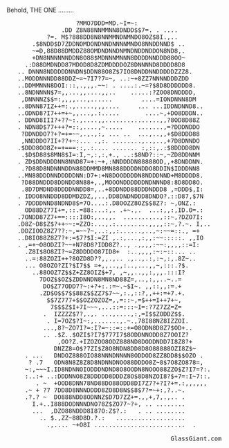 Behold, THE ONE .........
  
<pre>
                   ?MMO7DDD=MD.~I=~:                     
               .DD Z8N88NNMMNN8DNDD$$7=. . ....           
           ?=. M$?888DD8N8NNMMNDNMNDO8OZ$8I.,..           
       .$8NDD$D7ZDDNOMDONDNNDNNNNMNDO8NNDDNND$ ..         
       ~=D,88D88DMDDZ88OMDNDNNDNMNDNDDNDDON8ND8,.         
       +DN8NNNNNNDDN8O88$MDNNNMNNN8DDDDNNDDD88OO~         
     .:D88DMDNDD87MDOD8D8ZDMDDDDOZ8DNNNND8DDDD8D8         
   .. DNNN8NDDDDDNNDN$DDN88O8Z$7IO8DNDDNNDDDDDZZZ8.       
   ..MODDNNNDD88DDZ~=~7I7?7=~, ..:~+8ZZ7NNNNDDDZDD        
   ..DDMMNNN8DOI:::,.,,,.~~: . ....:.~=?$8D8DDDDDD8.      
   ..8NDNNNN$7=,,...,,....,,..    .....:?ZOO8DNDDDD,      
    ,DNNNNZ$$=:,,,,...,......        ....=IONDNNN8DM     
   ..8DNN87IZ++=:.,.....,,,....     ... ...IDDNDNND8..  
   ..ODND8?I7++=+~,,...,.:.....       ....~,+DO8DDDN..  
   . DDND8III?+??~:.,....,,...............,,?8OD8D88Z     
   . NDN8D$77+++?=::,....,~.....    .......,=?DDDNDDO     
    ?DDNDDO7?+?=+=~~,.,.,:, ... ..  ...,..,,+$D8DDD88     
    ,NNDDDO7II+??+~:... .,:. ........,..,..,+7D8DNNDO     
   .$DDD8OO8Z+=+===::,.:.... ....... :,::,.:$8DDDD8DN     
    .$D$D88$8MN8$I=:I,~,:,:,+., ..:$8ND?::~,~ZD8DDNNM     
   . ZD$DDNDDDNN8NND87=+:~+,:NNDDDDN88888OD,,+8DNDDNN.    
    .?D88D8NDNNNDDN88DDMMD8MN888DDDDNDDO8DDIN$IDDDNN8     
   ..MN88DDDNNDDDDDNN:D7+:+N8DOODDDDN8NDDDNND+M8DDDD8.  
    ?D88DNDDD8DDNDD8N88+,.,MOOONDDDDDDNDNNND8:8D8DD8O. 
    .8D7DMDND8DDDDNNDD8=,..+8DDNDD88DDDNDDD8 ,=DDD$,I:  
   . IDDO8NNDDD8DDMDZDZ,,..,DD8DNDNDDD8DNDO?.::D87,$7N  
   . 7DDDDNND8NDND8$=7O....:.D8OOZZ8OZ$$8Z?: ~,ONZ.:
     OD88DZ77I+=,::.=88:...:,. .+~.,.  ...:,,:,ID.O=.:
   .7ONDD87Z7+==::::I8O:,..,,.  ..........,::~,?DZO7I:
   .D8Z~D8$Z$?++~~:=ZZO:...,.:.........,,,,::~,?.~. I,..  
   .DDZIOOZ8Z7??:~,=~~7~,..:,,:......,..,~:~~=::., =+     
   ..D8IO88Z8Z7?+:=$7?$I:=ZI ,.:,...,:,,:~~:::::. ,,IO    
   . ,=+~O8ODZI?~~+N78D8?IDD8Z?.., .,,,,:~~:,,,,::=I:     
     .Z8I$8O8ZI?~=Z8DDDDO87ID8+  :..,,,,:~:~::... ..      
     ..=:88ZOZI++?8OZD8D??,,.,.. .,..,.:,:~,:,.8Z~..      
     ... O8OZO?ZI?$I7$$ =+,,..,,:..,...,,~,:::.?$.        
       ..88OOZ7Z$$Z+ZZ8OIZ$+7, ,~,,..,,:,,,.:::I?         
         7DOZ$$OZ$ZDDNNDN8MN8ND88Z=,..,:,,..~..= 
          DO$Z77ODD7?~:+?+:.:=~.~$I~. ,,::,,:=.+          
         .ZD$O$$7$$88Z$$ZZ7$7~~,:.,::?,,++:=+7.+.         
           $$7Z777+$$OZZOZOZ=,,=::~,=$++=I++7+~,          
            7$$$Z$I+7I~~~,...::=:::~I=:?7Z7ZZ=Z=      
          .  IZZZZ$7?,.,. ...,....,:,=I$$ZODDZ$$.         
           . I=7OZ$?I~:,.......,.~.,78I88NZ8IZZOI.        
          ...,8?~ZO7I?=:I?=~::=::+=O8ODN8D8Z7$OD+..       
          .. .$Z..$OZI$?I7$777I7$8ODDNNODD8Z7OOIZ?        
              ,OO?Z.+IZOZOO8ODZ888ND8DODDNDD7I8Z8?+       
             DNZZ8=O$?7ZI$Z8O8NDN8DD8D8O88888OZI8Z$~      
     . ...   DNDOZ888OIO88NNNDNNNN8ODDOD8ZZ8DD8$$OZO .    
      ? .7   ODN8N8Z8Z8D8NDNNDNOO88DDDO8Z~8$7O8ZO878=,    
     ~:,~~~I.ID8NDNNOIODDDNDND8O8OODN8NOOO88ZZO$Z?I7=?:.  
     :..:+ ..:DDDNNO8Z8DDDDD8DDDZ8O$8D8NZOI8?$+7=:I~7::. 
        . ~  +OOD8DNN78ND88DO88ODD8DI7Z7?+?I?+=.:,,,,,,
     .~ + ?7 7DD8D8NNNDDDD8ZO8D8N$$8$7?=~+:,?..~.        
     .?.? ~  DO888NDD8ODNNZ$D7D7ZZ+=.,,+,7,.,.. .         
       I.+..I888DODNNNDNO78Z$ZO77~?+, .. ........         
       ...  ,DZO88NDDD8I87O:Z$?.:   . .. ........         
         .. $.,ZZ~88D8D.?.:   ...................        
           .,.... ~+O8I .........................  .     

                                             GlassGiant.com
</pre>